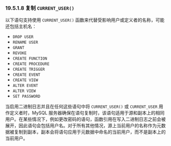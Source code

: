 ### 19.5.1.8 复制 `CURRENT_USER()`

以下语句支持使用 `CURRENT_USER()` 函数来代替受影响用户或定义者的名称，可能还包括主机名：

- `DROP USER`
- `RENAME USER`
- `GRANT`
- `REVOKE`
- `CREATE FUNCTION`
- `CREATE PROCEDURE`
- `CREATE TRIGGER`
- `CREATE EVENT`
- `CREATE VIEW`
- `ALTER EVENT`
- `ALTER VIEW`
- `SET PASSWORD`

当启用二进制日志并且在任何这些语句中将 `CURRENT_USER()` 或 `CURRENT_USER` 用作定义者时，MySQL 服务器确保在语句复制时，该语句适用于源和副本上的相同用户。在某些情况下，例如更改密码的语句，函数引用在写入二进制日志之前会被展开，因此语句会包括用户名。对于所有其他情况，源上当前用户的名称作为元数据被复制到副本，副本会将语句应用于元数据中命名的当前用户，而不是副本上的当前用户。